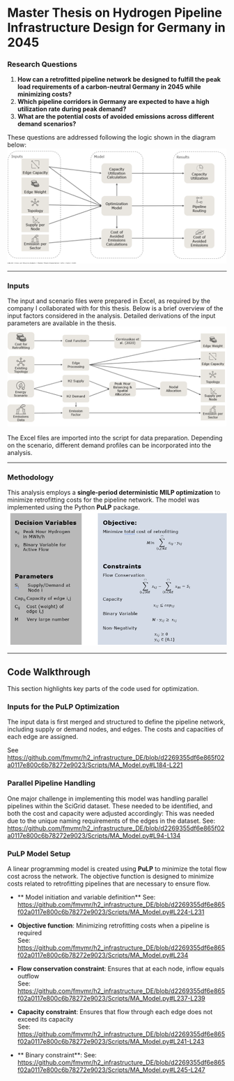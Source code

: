 # Master Thesis on Hydrogen Pipeline Infrastructure Design for Germany in 2045

### Research Questions

1. **How can a retrofitted pipeline network be designed to fulfill the peak load requirements of a carbon-neutral Germany in 2045 while minimizing costs?**
2. **Which pipeline corridors in Germany are expected to have a high utilization rate during peak demand?**
3. **What are the potential costs of avoided emissions across different demand scenarios?**

These questions are addressed following the logic shown in the diagram below:  
![Model Overview](Input/Model_Description/MA_Model_Overview.png)

---

### Inputs
The input and scenario files were prepared in Excel, as required by the company I collaborated with for this thesis. Below is a brief overview of the input factors considered in the analysis. Detailed derivations of the input parameters are available in the thesis.  
![Input Overview](Input/Model_Description/MA_Input_Overview.png)

The Excel files are imported into the script for data preparation. Depending on the scenario, different demand profiles can be incorporated into the analysis.

---

### Methodology

This analysis employs a **single-period deterministic MILP optimization** to minimize retrofitting costs for the pipeline network. The model was implemented using the Python **PuLP** package.  
![Model Description](Input/Model_Description/MA_Model_Description.png)

---

## Code Walkthrough

This section highlights key parts of the code used for optimization.

### Inputs for the PuLP Optimization
The input data is first merged and structured to define the pipeline network, including supply or demand nodes, and edges. The costs and capacities of each edge are assigned.

See https://github.com/fmvmr/h2_infrastructure_DE/blob/d2269355df6e865f02a0117e800c6b78272e9023/Scripts/MA_Model.py#L184-L221

### Parallel Pipeline Handling

One major challenge in implementing this model was handling parallel pipelines within the SciGrid dataset. These needed to be identified, and both the cost and capacity were adjusted accordingly: This was needed  due to the unique naming requirements of the edges in the dataset.
See: https://github.com/fmvmr/h2_infrastructure_DE/blob/d2269355df6e865f02a0117e800c6b78272e9023/Scripts/MA_Model.py#L94-L134

### PuLP Model Setup
A linear programming model is created using **PuLP** to minimize the total flow cost across the network. The objective function is designed to minimize costs related to retrofitting pipelines that are necessary to ensure flow.

- ** Model initiation and variable definition**
  See: https://github.com/fmvmr/h2_infrastructure_DE/blob/d2269355df6e865f02a0117e800c6b78272e9023/Scripts/MA_Model.py#L224-L231

- **Objective function**: Minimizing retrofitting costs when a pipeline is required  
  See: https://github.com/fmvmr/h2_infrastructure_DE/blob/d2269355df6e865f02a0117e800c6b78272e9023/Scripts/MA_Model.py#L234

- **Flow conservation constraint**: Ensures that at each node, inflow equals outflow  
  See: https://github.com/fmvmr/h2_infrastructure_DE/blob/d2269355df6e865f02a0117e800c6b78272e9023/Scripts/MA_Model.py#L237-L239

- **Capacity constraint**: Ensures that flow through each edge does not exceed its capacity  
  See: https://github.com/fmvmr/h2_infrastructure_DE/blob/d2269355df6e865f02a0117e800c6b78272e9023/Scripts/MA_Model.py#L241-L243

- ** Binary constraint**:
  See: https://github.com/fmvmr/h2_infrastructure_DE/blob/d2269355df6e865f02a0117e800c6b78272e9023/Scripts/MA_Model.py#L245-L247


